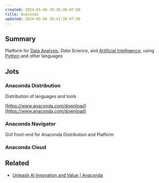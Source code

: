 ```yaml
---
created: 2024-05-06 20:38:49-07:00
title: Anaconda
updated: 2024-05-06 20:41:28-07:00
---
```


## Summary

Platform for [Data Analysis](Data%20Analysis.md), *Data Science*, and [Artificial Intelligence](Artificial%20Intelligence.md), using [Python](Python.md) and other languages

## Jots

### Anaconda Distribution

Distribution of languages and tools

[https://www.anaconda.com/download](https://www.anaconda.com/download)

### Anaconda Navigator

GUI front-end for Anaconda Distribution and Platform

### Anaconda Cloud

## Related

* [Unleash AI Innovation and Value | Anaconda](https://www.anaconda.com)